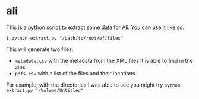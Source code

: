 # ali
This is a python script to extract some data for Ali. You can use it like so:

```console
$ python extract.py "/path/to/root/of/files"
```

This will generate two files:
* `metadata.csv` with the metadata from the XML files it is able to find in the zips.
* `pdfs.csv` with a list of the files and their locations.

For example, with the directories I was able to see you might try `python extract.py "/Volume/Untitled"`
